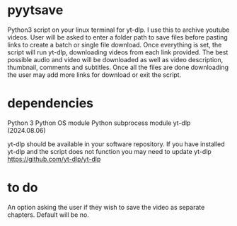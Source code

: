 # pyytsave

Python3 script on your linux terminal for yt-dlp. I use this to archive youtube videos. User will be asked to enter a folder path to save files before pasting links to create a batch or single file download. Once everything is set, the script will run yt-dlp, downloading videos from each link provided. The best possible audio and video will be downloaded as well as video description, thumbnail, comments and subtitles. Once all the files are done downloading the user may add more links for download or exit the script. 

# dependencies

Python 3
Python OS module
Python subprocess module
yt-dlp (2024.08.06)

yt-dlp should be available in your software repository. If you have installed yt-dlp and the script does not function you may need to update yt-dlp
https://github.com/yt-dlp/yt-dlp

# to do

An option asking the user if they wish to save the video as separate chapters. Default will be no. 
